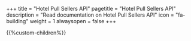 +++
title = "Hotel Pull Sellers API"
pagetitle = "Hotel Pull Sellers API"
description = "Read documentation on Hotel Pull Sellers API"
icon = "fa-building" 
weight = 1
alwaysopen = false
+++

{{%custom-children%}}
